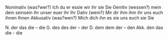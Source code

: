 Nominativ (was?wer?)
Ich du er essie wir ihr sie Sie
Genitiv (wessen?)
mein dein seinsein ihr unser euer ihr Ihr
Dativ (wem?)
Mir dir ihm ihm ihr uns euch ihnen Ihnen
Akkusativ (was?wen?)
Mich dich ihn es sie uns euch sie Sie
 
N. der das die – die
G. des des der – der
D. dem dem der – den
Akk. den das die - die
